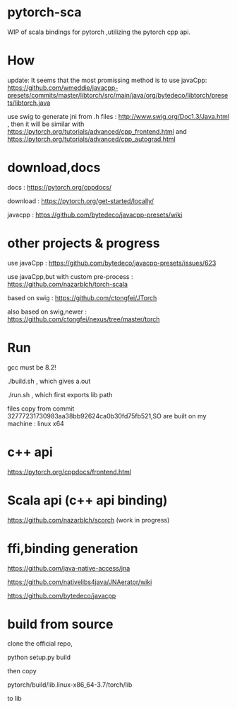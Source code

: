 # pytorch-sca
WIP of scala bindings for pytorch ,utilizing the pytorch cpp api.

# How

update: It seems that the most promissing method is to use javaCpp: https://github.com/wmeddie/javacpp-presets/commits/master/libtorch/src/main/java/org/bytedeco/libtorch/presets/libtorch.java

use swig to generate jni from .h files : http://www.swig.org/Doc1.3/Java.html , then it will be similar with https://pytorch.org/tutorials/advanced/cpp_frontend.html and https://pytorch.org/tutorials/advanced/cpp_autograd.html


# download,docs

docs : https://pytorch.org/cppdocs/

download : https://pytorch.org/get-started/locally/

javacpp : https://github.com/bytedeco/javacpp-presets/wiki
# other projects & progress

use javaCpp :  https://github.com/bytedeco/javacpp-presets/issues/623

use javaCpp,but with custom pre-process :  https://github.com/nazarblch/torch-scala

based on swig : https://github.com/ctongfei/JTorch

also based on swig,newer : https://github.com/ctongfei/nexus/tree/master/torch

# Run 
gcc must be 8.2!

./build.sh , which gives a.out

./run.sh , which first exports lib path

files copy from commit 32777231730983aa38bb92624ca0b30fd75fb521,SO are built on my machine : linux x64

# c++ api
https://pytorch.org/cppdocs/frontend.html


# Scala api (c++ api binding)

https://github.com/nazarblch/scorch (work in progress)

# ffi,binding generation

https://github.com/java-native-access/jna

https://github.com/nativelibs4java/JNAerator/wiki

https://github.com/bytedeco/javacpp

# build from source

clone the official repo,

python setup.py build

then copy 

pytorch/build/lib.linux-x86_64-3.7/torch/lib

to lib
